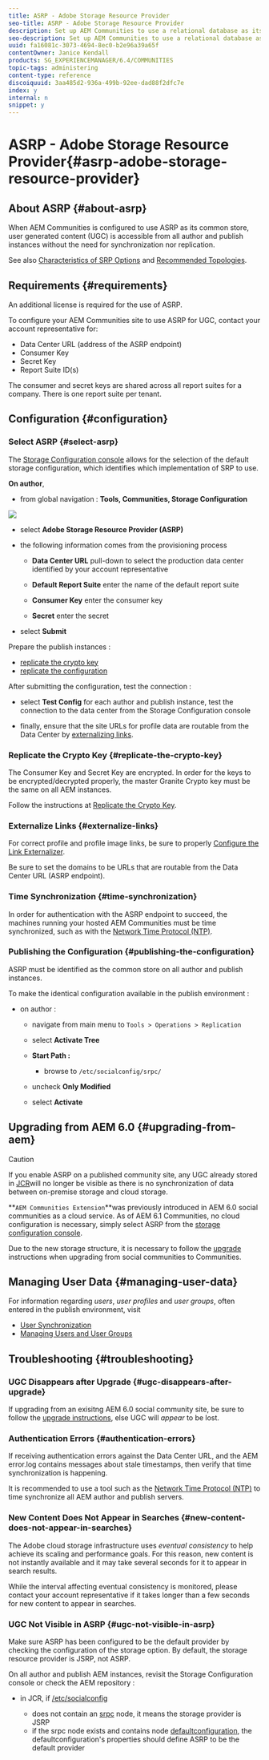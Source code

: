 ```yaml
---
title: ASRP - Adobe Storage Resource Provider
seo-title: ASRP - Adobe Storage Resource Provider
description: Set up AEM Communities to use a relational database as its common store
seo-description: Set up AEM Communities to use a relational database as its common store
uuid: fa16081c-3073-4694-8ec0-b2e96a39a65f
contentOwner: Janice Kendall
products: SG_EXPERIENCEMANAGER/6.4/COMMUNITIES
topic-tags: administering
content-type: reference
discoiquuid: 3aa485d2-936a-499b-92ee-dad88f2dfc7e
index: y
internal: n
snippet: y
---
```


# ASRP - Adobe Storage Resource Provider{#asrp-adobe-storage-resource-provider}

## About ASRP {#about-asrp}

When AEM Communities is configured to use ASRP as its common store, user generated content (UGC) is accessible from all author and publish instances without the need for synchronization nor replication.

See also [Characteristics of SRP Options](../../communities/using/working-with-srp.md#characteristicsofsrpoptions) and [Recommended Topologies](../../communities/using/topologies.md).

## Requirements {#requirements}

An additional license is required for the use of ASRP.

To configure your AEM Communities site to use ASRP for UGC, contact your account representative for:

* Data Center URL (address of the ASRP endpoint)
* Consumer Key
* Secret Key
* Report Suite ID(s)

The consumer and secret keys are shared across all report suites for a company. There is one report suite per tenant.

## Configuration {#configuration}

### Select ASRP {#select-asrp}

The [Storage Configuration console](../../communities/using/srp-config.md) allows for the selection of the default storage configuration, which identifies which implementation of SRP to use.

**On author**,

* from global navigation : **Tools, Communities, Storage Configuration**

![](assets/chlimage_1-310.png)

* select **Adobe Storage Resource Provider (ASRP)**
* the following information comes from the provisioning process

    * **Data Center URL** 
      pull-down to select the production data center identified by your account representative
    
    * **Default Report Suite** 
      enter the name of the default report suite
    
    * **Consumer Key** 
      enter the consumer key
    
    * **Secret** 
      enter the secret

* select **Submit**

Prepare the publish instances :

* [replicate the crypto key](#replicatethecryptokey)
* [replicate the configuration](#publishingtheconfiguration)

After submitting the configuration, test the connection :

* select **Test Config** 
  for each author and publish instance, test the connection to the data center from the Storage Configuration console

* finally, ensure that the site URLs for profile data are routable from the Data Center by [externalizing links](#externalizelinks).

### Replicate the Crypto Key {#replicate-the-crypto-key}

The Consumer Key and Secret Key are encrypted. In order for the keys to be encrypted/decrypted properly, the master Granite Crypto key must be the same on all AEM instances.

Follow the instructions at [Replicate the Crypto Key](../../communities/using/deploy-communities.md#replicatethecryptokey).

### Externalize Links {#externalize-links}

For correct profile and profile image links, be sure to properly [Configure the Link Externalizer](../../sites/developing/using/externalizer.md).

Be sure to set the domains to be URLs that are routable from the Data Center URL (ASRP endpoint).

### Time Synchronization {#time-synchronization}

In order for authentication with the ASRP endpoint to succeed, the machines running your hosted AEM Communities must be time synchronized, such as with the [Network Time Protocol (NTP)](http://www.ntp.org/).

### Publishing the Configuration {#publishing-the-configuration}

ASRP must be identified as the common store on all author and publish instances.

To make the identical configuration available in the publish environment :

* on author :

    * navigate from main menu to `Tools > Operations > Replication`
    * select **Activate Tree**
    * **Start Path :**

        * browse to `/etc/socialconfig/srpc/`

    * uncheck **Only Modified**
    * select **Activate**

## Upgrading from AEM 6.0 {#upgrading-from-aem}

>[!CAUTION]
>
>If you enable ASRP on a published community site, any UGC already stored in [JCR](../../communities/using/jsrp.md)will no longer be visible as there is no synchronization of data between on-premise storage and cloud storage.

**`AEM Communities Extension`**was previously introduced in AEM 6.0 social communities as a cloud service. As of AEM 6.1 Communities, no cloud configuration is necessary, simply select ASRP from the [storage configuration console](../../communities/using/srp-config.md).

Due to the new storage structure, it is necessary to follow the [upgrade](../../communities/using/upgrade.md#adobecloudstorage) instructions when upgrading from social communities to Communities.

## Managing User Data {#managing-user-data}

For information regarding *users*, *user profiles* and *user groups*, often entered in the publish environment, visit

* [User Synchronization](../../communities/using/sync.md)
* [Managing Users and User Groups](../../communities/using/users.md)

## Troubleshooting {#troubleshooting}

### UGC Disappears after Upgrade {#ugc-disappears-after-upgrade}

If upgrading from an exisitng AEM 6.0 social community site, be sure to follow the [upgrade instructions](../../communities/using/upgrade.md#adobecloudstorage), else UGC will *appear* to be lost.

### Authentication Errors {#authentication-errors}

If receiving authentication errors against the Data Center URL, and the AEM error.log contains messages about stale timestamps, then verify that time synchronization is happening.

It is recommended to use a tool such as the [Network Time Protocol (NTP)](http://www.ntp.org/) to time synchronize all AEM author and publish servers.

### New Content Does Not Appear in Searches {#new-content-does-not-appear-in-searches}

The Adobe cloud storage infrastructure uses *eventual consistency* to help achieve its scaling and performance goals. For this reason, new content is not instantly available and it may take several seconds for it to appear in search results.

While the interval affecting eventual consistency is monitored, please contact your account representative if it takes longer than a few seconds for new content to appear in searches.

### UGC Not Visible in ASRP {#ugc-not-visible-in-asrp}

Make sure ASRP has been configured to be the default provider by checking the configuration of the storage option. By default, the storage resource provider is JSRP, not ASRP.

On all author and publish AEM instances, revisit the Storage Configuration console or check the AEM repository :

* in JCR, if [/etc/socialconfig](http://localhost:4502/crx/de/index.jsp#/etc/socialconfig/)

    * does not contain an [srpc](http://localhost:4502/crx/de/index.jsp#/etc/socialconfig/srpc) node, it means the storage provider is JSRP
    * if the srpc node exists and contains node [defaultconfiguration](http://localhost:4502/crx/de/index.jsp#/etc/socialconfig/srpc/defaultconfiguration), the defaultconfiguration's properties should define ASRP to be the default provider

